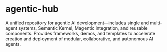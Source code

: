 # agentic-hub
A unified repository for agentic AI development—includes single and multi-agent systems, Semantic Kernel, Magentic integration, and reusable components. Provides frameworks, demos, and templates to accelerate creation and deployment of modular, collaborative, and autonomous AI agents.
